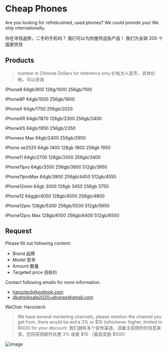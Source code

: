 # Cheap Phones

Are you looking for refrebushied, used phones?
We could provide you!
We ship internationally.

你在寻找返修，二手的手机吗？
我们可以为你提供这些产品！
我们为全球 200 个国家供货

## Products

> number in Chinese Dollars for reference only
> 价格为人民币，具体价格，可以咨询

iPhone8
64gb/900
128g/1000
256gb/1100

iPhone8P
64gb/1500
256gb/1800

iPhoneX
64gb/1750
256gb/2020

iPhoneXR
64gb/1870
128gb/2300
256gb/2400

iPhoneXS
64gb/1950
256gb/2350

iPhonexs Max
64gb/2400
256gb/2900

iPhone se2020
64gb 1400
128gb 1800
256gb 1950

iPhone11
64gb/2700
128gb/3300
256gb/3400

iPhone11pro
64gb/3300
256gb/3850
512gb/3950

iPhone11proMax
64gb/3900
256gb/4450
512gb/4550

iPhone12mini
64gb 3000
128gb 3450
256gb 3750

iPhone12
64ggb/4050
128gb/4500
256gb/4800

iPhone12pro 
128gb/5300
256gb/5500
512gb/5650 

iPhone12pro Max 
128gb/6100 
256gb/6400 
512gb/6500

## Request

Please fill out following content:

* Brand 品牌
* Model 型号
* Amount 数量
* Targeted price 目标价

Contact following emails for more information.

* [haroctech@outlook.com](mailto:haroctech@outlook.com)
* [dkwholesale2020+phones@gmail.com](mailto:dkwholesale2020+phones@gmail.com)

WeChat: Haroctech

> We have several marketing channels, please mention the channel you get from, there would be extra 3% or $10 (whichever higher, limited to $500) for your discount.
> 我们拥有多个宣传渠道，请备注说明你的信息来源，您将获得额外优惠 3% 或者 $10 （最高奖励 $500）

![image](https://github.com/user-attachments/assets/2a277c49-7fa5-4fd0-a5ae-22c31d8fc704)
